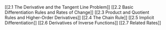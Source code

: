 [[2.1 The Derivative and the Tangent Line Problem]]
[[2.2 Basic Differentiation Rules and Rates of Change]]
[[2.3 Product and Quotient Rules and Higher-Order Derivatives]]
[[2.4 The Chain Rule]]
[[2.5 Implicit Differentiation]]
[[2.6 Derivatives of Inverse Functions]]
[[2.7 Related Rates]]






